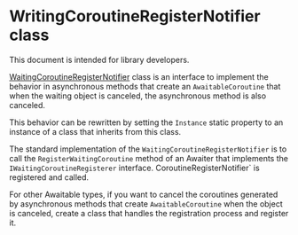 # WritingCoroutineRegisterNotifier class

This document is intended for library developers.

[WaitingCoroutineRegisterNotifier](../../src/AwaitableCoroutine/Internal/WaitingCoroutineRegisterNotifier.cs)
class is an interface to implement the behavior in asynchronous methods that create an `AwaitableCoroutine` that when the waiting object is canceled, the asynchronous method is also canceled.

This behavior can be rewritten by setting the `Instance` static property to an instance of a class that inherits from this class.

The standard implementation of the `WaitingCoroutineRegisterNotifier` is to call the `RegisterWaitingCoroutine` method of an Awaiter that implements the `IWaitingCoroutineRegisterer` interface. CoroutineRegisterNotifier` is registered and called.

For other Awaitable types, if you want to cancel the coroutines generated by asynchronous methods that create `AwaitableCoroutine` when the object is canceled, create a class that handles the registration process and register it.
